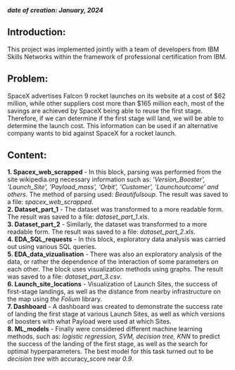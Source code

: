 _**date of creation: January, 2024**_

## Introduction:  
This project was implemented jointly with a team of developers from IBM Skills Networks within the framework of professional certification from IBM.

## Problem:  
SpaceX advertises Falcon 9 rocket launches on its website at a cost of $62 million, while other suppliers cost more than $165 million each, most of the savings are achieved by SpaceX being able to reuse the first stage. Therefore, if we can determine if the first stage will land, we will be able to determine the launch cost. This information can be used if an alternative company wants to bid against SpaceX for a rocket launch.

## Content:  
 **1. Spacex_web_scrapped** - In this block, parsing was performed from the site wikipedia.org necessary information such as: _'Version_Booster', 'Launch_Site', 'Payload_mass', 'Orbit', 'Customer', 'Launchoutcome' and others_. The method of parsing used: _Beautifulsoup_. The result was saved to a file: _spacex_web_scrapped_.  
 **2. Dataset_part_1** - The dataset was transformed to a more readable form. The result was saved to a file: _dataset_part_1.xls_.  
 **3. Dataset_part_2** - Similarly, the dataset was transformed to a more readable form. The result was saved to a file: _dataset_part_2.xls_.  
 **4. EDA_SQL_requests** - In this block, exploratory data analysis was carried out using various SQL queries.  
 **5. EDA_data_vizualisation** - There was also an exploratory analysis of the data, or rather the dependence of the interaction of some parameters on each other. The block uses visualization methods using graphs. The result was saved to a file: _dataset_part_3.csv_.  
 **6. Launch_site_locations** - Visualization of Launch Sites, the success of first-stage landings, as well as the distance from nearby infrastructure on the map using _the Folium_ library.  
 **7. Dashboard** - A dashboard was created to demonstrate the success rate of landing the first stage at various Launch Sites, as well as which versions of boosters with what Payload were used at which Sites.  
 **8. ML_models** - Finally were considered different machine learning methods, such as: _logistic regression, SVM, decision tree, KNN_ to predict the success of the landing of the first stage, as well as the search for optimal hyperparameters. The best model for this task turned out to be _decision tree_ with accuracy_score near _0.9_.  
